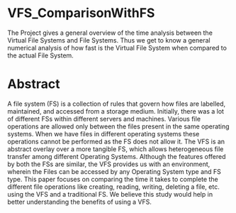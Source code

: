 # VFS_ComparisonWithFS


The Project gives a general overview of the time analysis between the Virtual File Systems and File Systems. 
Thus we get to know a general numerical analysis of how fast is the Virtual File System when compared to the actual File System.

# Abstract

A file system (FS) is a collection of rules that govern how files are labelled, maintained, and accessed from a storage medium. Initially, there was a lot of different FSs within different servers and machines. Various file operations are allowed only between the files present in the same operating systems. When we have files in different operating systems these operations cannot be performed as the FS does not allow it. The VFS is an abstract overlay over a more tangible FS, which allows heterogeneous file transfer among different Operating Systems. Although the features offered by both the FSs are similar, the VFS provides us with an environment, wherein the Files can be accessed by any Operating System type and FS type. This paper focuses on comparing the time it takes to complete the different file operations like creating, reading, writing, deleting a file, etc. using the VFS and a traditional FS. We believe this study would help in better understanding the benefits of using a VFS.

